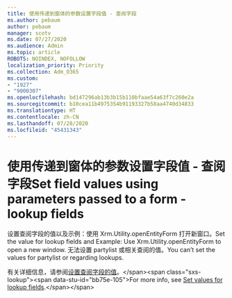 ```yaml
---
title: 使用传递到窗体的参数设置字段值 - 查阅字段
ms.author: pebaum
author: pebaum
manager: scotv
ms.date: 07/27/2020
ms.audience: Admin
ms.topic: article
ROBOTS: NOINDEX, NOFOLLOW
localization_priority: Priority
ms.collection: Adm_O365
ms.custom:
- "1927"
- "9000307"
ms.openlocfilehash: bd147296ab13b3b15b110bfaae54a63f7c260e2a
ms.sourcegitcommit: b10cea11b4975354b91193327b58aa4740d34833
ms.translationtype: HT
ms.contentlocale: zh-CN
ms.lasthandoff: 07/28/2020
ms.locfileid: "45431343"
---
```

# <a name="set-field-values-using-parameters-passed-to-a-form---lookup-fields"></a><span data-ttu-id="bb75e-102">使用传递到窗体的参数设置字段值 - 查阅字段</span><span class="sxs-lookup"><span data-stu-id="bb75e-102">Set field values using parameters passed to a form - lookup fields</span></span>

<span data-ttu-id="bb75e-103">设置查阅字段的值以及示例：使用 Xrm.Utility.openEntityForm 打开新窗口。</span><span class="sxs-lookup"><span data-stu-id="bb75e-103">Set the value for lookup fields and Example: Use Xrm.Utility.openEntityForm to open a new window.</span></span> <span data-ttu-id="bb75e-104">无法设置 partylist 或相关查阅的值。</span><span class="sxs-lookup"><span data-stu-id="bb75e-104">You can’t set the values for partylist or regarding lookups.</span></span>

<span data-ttu-id="bb75e-105">有关详细信息，请参阅[设置查阅字段的值](https://docs.microsoft.com/previous-versions/dynamicscrm-2016/developers-guide/gg334375(v=crm.8)#set-values-for-lookup-fields)。</span><span class="sxs-lookup"><span data-stu-id="bb75e-105">For more info, see [Set values for lookup fields](https://docs.microsoft.com/previous-versions/dynamicscrm-2016/developers-guide/gg334375(v=crm.8)#set-values-for-lookup-fields).</span></span>